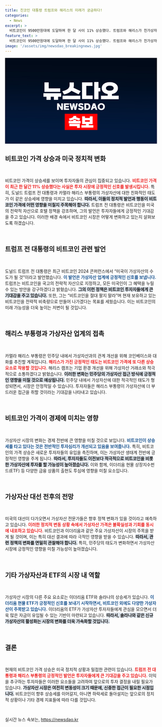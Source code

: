 ```yaml
---
title: 친코인 대통령 트럼프와 해리스의 미래가 궁금하다!
categories:
  - News
excerpt: >
  비트코인이 9500만원대에 도달하며 한 달 사이 11% 상승했다. 트럼프와 해리스가 친가상자산 정책을 지향하며 투자자들의 기대감을 높이고 있다. 다가오는 대선에서 비트코인 관련 정책이 바뀔 가능성에 관심이 집중된다.
feature_text: >
  비트코인이 9500만원대에 도달하며 한 달 사이 11% 상승했다. 트럼프와 해리스가 친가상자산 정책을 지향하며 투자자들의 기대감을 높이고 있다. 다가오는 대선에서 비트코인 관련 정책이 바뀔 가능성에 관심이 집중된다.
image: '/assets/img/newsdao_breakingnews.jpg'
---
```


<p><img src="/assets/img/newsdao_breakingnews.jpg" alt="bookingtag 속보" /></p>

<h2 data-ke-size="size26">비트코인 가격 상승과 미국 정치적 변화</h2> 

<p data-ke-size="size16">&nbsp;</p>

<p>비트코인 가격이 상승세를 보이며 투자자들의 관심이 집중되고 있습니다. <b><span style="color: #ee2323;">비트코인 가격이 최근 한 달간 11% 상승했다는 사실은 투자 시장에 긍정적인 신호를 발생시킵니다.</span></b> 특히, 도널드 트럼프 전 대통령과 카멀라 해리스 부통령의 가상자산에 대한 친화적인 태도가 이 같은 상승세에 영향을 미치고 있습니다. <b><span style="background-color: #21538527;">따라서, 이들의 정치적 발언과 행동이 비트코인 가격에 어떤 영향을 미칠지 주목해야 합니다.</span></b> 트럼프 전 대통령은 비트코인을 미국의 전략적 자산으로 호텔 정책을 강조하며, 그의 발언은 투자자들에게 긍정적인 기대감을 주고 있습니다. 이러한 배경 속에서 비트코인 시장은 어떻게 변화하고 있는지 살펴보도록 하겠습니다.</p>

<p data-ke-size="size16">&nbsp;</p>

<h2 data-ke-size="size26">트럼프 전 대통령의 비트코인 관련 발언</h2>

<p data-ke-size="size16">&nbsp;</p>

<p>도널드 트럼프 전 대통령은 최근 비트코인 2024 콘퍼런스에서 “미국이 가상자산의 수도가 될 것”이라고 발언했습니다. <b><span style="color: #1a5490;">이 발언은 가상자산 업계에 긍정적인 신호를 보냅니다.</span></b> 트럼프는 비트코인을 국고의 전략적 자산으로 지정하고, 모든 미국인이 그 혜택을 누릴 수 있는 방안을 강구하겠다고 밝혔습니다. <b><span style="background-color: #21538527;">그의 이런 정책은 비트코인 투자자들에게 큰 기대감을 주고 있습니다.</span></b> 또한, 그는 “비트코인을 절대 팔지 말라”며 현재 보유하고 있는 비트코인을 전략적 비축량으로 만들어 나가겠다는 목표를 세웠습니다. 이는 비트코인의 미래 가능성을 더욱 높이는 저변이 될 것입니다.</p>

<p data-ke-size="size16">&nbsp;</p>

<h2 data-ke-size="size26">해리스 부통령과 가상자산 업계의 접촉</h2>

<p data-ke-size="size16">&nbsp;</p>

<p>카멀라 해리스 부통령은 민주당 내에서 가상자산과의 관계 개선을 위해 코인베이스와 대화를 추진할 계획입니다. <b><span style="color: #ee2323;">해리스가 가진 긍정적인 태도는 비트코인 가격에 또 다른 상승 요소로 작용할 것입니다.</span></b> 해리스 캠프는 기업 환경 개선을 위해 가상자산 거래소와 적극적으로 소통하겠다고 밝혔습니다. <b><span style="background-color: #21538527;">이러한 변화는 민주당의 가상자산 접근 방식에 긍정적인 영향을 미칠 것으로 예상됩니다.</span></b> 민주당 내에서 가상자산에 대한 적극적인 태도가 형성되면서, 시장은 안정적일 수 있습니다. 투자자들은 해리스 부통령이 가상자산에 더 부드러운 접근을 취할 것이라는 기대감을 나타내고 있습니다.</p>

<p data-ke-size="size16">&nbsp;</p>

<h2 data-ke-size="size26">비트코인 가격이 경제에 미치는 영향</h2>

<p data-ke-size="size16">&nbsp;</p>

<p>가상자산 시장의 변화는 경제 전반에 큰 영향을 미칠 것으로 보입니다. <b><span style="color: #1a5490;">비트코인이 상승세를 타고 있다는 것은 전반적인 투자심리가 개선되고 있음을 보여줍니다.</span></b> 특히, 비트코인의 가격 상승은 새로운 투자자들의 유입을 촉진하며, 이는 가상자산 생태계 전반에 긍정적인 영향을 주게 됩니다. <b><span style="background-color: #21538527;">따라서, 투자자들도 이전보다 적극적으로 비트코인을 비롯한 가상자산에 투자를 할 가능성이 높아졌습니다.</span></b> 이와 함께, 이더리움 현물 상장지수펀드(ETF) 등 다양한 금융 상품의 출현도 투심에 영향을 미칠 요소입니다.</p>

<p data-ke-size="size16">&nbsp;</p>

<h2 data-ke-size="size26">가상자산 대선 전후의 전망</h2>

<p data-ke-size="size16">&nbsp;</p>

<p>미국의 대선이 다가오면서 가상자산 전문가들은 향후 정책 변화가 있을 것이라고 예측하고 있습니다. <b><span style="color: #ee2323;">이러한 정치적 변동 상황 속에서 가상자산 가격은 불확실성과 기회를 동시에 내포하고 있습니다.</span></b> 비트코인과 이더리움과 같은 주요 가상자산이 시장의 주목을 받게 될 것이며, 이는 특히 대선 결과에 따라 극적인 영향을 받을 수 있습니다. <b><span style="background-color: #21538527;">따라서, 관련 정책의 변화를 면밀히 관찰해야 합니다.</span></b> 특히, 민주당의 태도가 변화하면서 가상자산 시장에 긍정적인 영향을 미칠 가능성이 높아졌습니다.</p>

<p data-ke-size="size16">&nbsp;</p>

<h2 data-ke-size="size26">기타 가상자산과 ETF의 시장 내 역할</h2>

<p data-ke-size="size16">&nbsp;</p>

<p>가상자산 시장의 다른 주요 요소로는 이더리움 ETF와 솔라나의 상승세가 있습니다. <b><span style="color: #1a5490;">이더리움 현물 ETF가 긍정적인 신호를 보내기 시작하면서, 비트코인 외에도 다양한 가상자산이 주목받고 있습니다.</span></b> 이더리움의 ETF가 가상자산 투자자들에게 관심을 모으면서 더욱 많은 자금이 유입될 수 있는 기반이 마련되고 있습니다. <b><span style="background-color: #21538527;">따라서, 솔라나와 같은 신규 가상자산의 활성화는 시장의 변화를 더욱 가속화할 것입니다.</span></b></p>

<p data-ke-size="size16">&nbsp;</p>

<h2 data-ke-size="size26">결론</h2>

<p data-ke-size="size16">&nbsp;</p>

<p>현재의 비트코인 가격 상승은 미국 정치적 상황과 밀접한 관련이 있습니다. <b><span style="color: #ee2323;">트럼프 전 대통령과 해리스 부통령의 긍정적인 발언은 투자자들에게 큰 기대감을 주고 있습니다.</span></b> 이익을 추구하는 투자자들은 이러한 요소들을 고려하여 앞으로의 투자 결정을 내릴 필요가 있습니다. <b><span style="background-color: #21538527;">가상자산 시장은 여전히 변동성이 크기 때문에, 신중한 접근이 필요한 시점입니다.</span></b> 비트코인이 향후 상승세를 이어갈지, 아니면 하락세로 돌아설지는 앞으로의 정치적 상황이나 기타 경제 지표들에 따라 다를 것입니다.</p>

<p data-ke-size="size16">&nbsp;</p>
실시간 뉴스 속보는, <a href="https://newsdao.kr" rel="dofollow">https://newsdao.kr</a>


